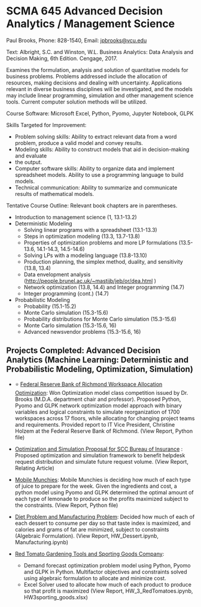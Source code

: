 # SCMA 645 Advanced Decision Analytics / Management Science

Paul Brooks, Phone: 828-1540, Email: jpbrooks@vcu.edu

Text: Albright, S.C. and Winston, W.L. Business Analytics: Data Analysis and Decision Making, 6th Edition. Cengage, 2017.

Examines the formulation, analysis and solution of quantitative models for business problems. Problems addressed include the allocation of resources, making decisions and dealing with uncertainty. Applications relevant in diverse business disciplines will be investigated, and the models may include linear programming, simulation and other management science tools. Current computer solution methods will be utilized. 

Course Software: Microsoft Excel, Python, Pyomo, Jupyter Notebook, GLPK

Skills Targeted for Improvement:
*	Problem solving skills: Ability to extract relevant data from a word problem, produce a valid model and convey results.
*	Modeling skills: Ability to construct models that aid in decision-making and evaluate
*	the output.
*	Computer software skills: Ability to organize data and implement spreadsheet models. Ability to use a programming language to build models.
*	Technical communication: Ability to summarize and communicate results of mathematical models.

Tentative Course Outline:
Relevant book chapters are in parentheses.

*	Introduction to management science (1, 13.1-13.2)
*	Deterministic Modeling
    *	Solving linear programs with a spreadsheet (13.1-13.3)
    *	Steps in optimization modeling (13.3, 13.7-13.8)
    *	Properties of optimization problems and more LP formulations (13.5-13.6, 14.1-14.3, 14.5-14.6)
    *	Solving LPs with a modeling language (13.8-13.10)
    *	Production planning, the simplex method, duality, and sensitivity (13.8, 13.4)
    *	Data envelopment analysis (http://people.brunel.ac.uk/~mastjjb/jeb/or/dea.html )
    *	Network optimization (13.8, 14.4) and Integer programming (14.7)
    *	 Integer programming (cont.) (14.7)
*	Probabilistic Modeling
    *	Probability (15.1-15.2)
    *	Monte Carlo simulation (15.3-15.6)
    *	Probability distributions for Monte Carlo simulation (15.3-15.6)
    *	Monte Carlo simulation (15.3-15.6, 16)
    *	Advanced newsvendor problems (15.3-15.6, 16)


## Projects Completed: Advanced Decision Analytics (Machine Learning: Deterministic and Probabilistic Modeling, Optimization, Simulation) 
* :star: [Federal Reserve Bank of Richmond Workspace Allocation Optimization](https://github.com/bryce-bowles/office-workspace-optimization.git):  Won Optimization model class competition issued by Dr. Brooks (M.D.A. department chair and professor). Proposed Python, Pyomo and GLPK network optimization model approach with binary variables and logical constraints to simulate reorganization of 1700 workspaces across 17 floors, while allocating for changing project teams and requirements. Provided report to IT Vice President, Christine Holzem at the Federal Reserve Bank of Richmond.
(View Report, Python file)

* [Optimization and Simulation Proposal for SCC Bureau of Insurance](https://github.com/bryce-bowles/helpdesk-optimization-proposal.git) : Proposed optimization and simulation framework to benefit helpdesk request distribution and simulate future request volume. 
(View Report, Relating Article)

* [Mobile Munchies](https://github.com/bryce-bowles/mobile-munchies): Mobile Munchies is deciding how much of each type of juice to prepare for the week. Given the ingredients and cost, a python model using Pyomo and GLPK determined the optimal amount of each type of lemonade to produce so the profits maximized subject to the constraints. 
(View Report, Python file)

* [Diet Problem and Manufacturing Problem](https://github.com/bryce-bowles/bryce-bowles/files/7901694/HW.2.Modeling.and.Solving.LPs.pdf): Decided how much of each of each dessert to consume per day so that taste index is maximized, and calories and grams of fat are minimized, subject to constraints (Algebraic Formulation). 
(View Report, HW_Dessert.ipynb, Manufacturing.ipynb)

* [Red Tomato Gardening Tools and Sporting Goods Company](https://github.com/bryce-bowles/bryce-bowles/files/7901690/HW.3.LP.Modeling.and.Sensitivity.pdf):
     -	Demand forecast optimization problem model using Python, Pyomo and GLPK in Python. Multifactor objectives and constraints solved using algebraic formulation to allocate and minimize cost.  
     -	Excel Solver used to allocate how much of each product to produce so that profit is maximized
(View Report, HW_3_RedTomatoes.ipynb, HW3sporting_goods.xlsx)
